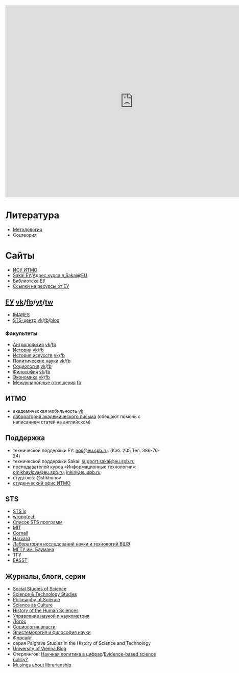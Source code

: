 
<iframe src="https://calendar.google.com/calendar/embed?height=600&amp;wkst=1&amp;bgcolor=%23ffffff&amp;ctz=Europe%2FMoscow&amp;src=djg5bHR1NWFmNjdoNWtlNnVhNWkyZmg5NmtAZ3JvdXAuY2FsZW5kYXIuZ29vZ2xlLmNvbQ&amp;src=ZDhzazVxaWxncTI4NGJub3RvOW1yY3F1YTBAZ3JvdXAuY2FsZW5kYXIuZ29vZ2xlLmNvbQ&amp;color=%237986CB&amp;color=%23616161&amp;showPrint=0&amp;showTabs=1&amp;showCalendars=1&amp;showTz=0&amp;showDate=1&amp;showNav=1&amp;showTitle=0&amp;mode=WEEK" style="border-width:0" width="800" height="600" frameborder="0" scrolling="no"></iframe>

# Литература
- [Методология](https://yadi.sk/d/czQt1OS2AdwBkw)
- Соцтеория

# Сайты
- [ИСУ ИТМО](https://isu.ifmo.ru/)
- [Sakai ЕУ](https://sakai.eu.spb.ru/)/[Адрес курса в Sakai@EU](https://sakai.eu.spb.ru/portal/site/COMP_500_f20)
- [Библиотека ЕУ](http://wlib.eu.spb.ru/)
- [Ссылки на ресурсы от ЕУ](https://eusp.org/library/electronic-resources)

## [ЕУ](https://eusp.org) [vk](https://vk.com/eusporg)/[fb](https://www.facebook.com/eusp.org/)/[yt](https://www.youtube.com/user/EUSPchannel/)/[tw](https://twitter.com/EUSP_1994)

- [IMARES](https://eusp.org/en/international/academics/imares/courses)
- [STS-центр](https://eusp.org/index.php/sts/about) [vk](https://vk.com/stseusp)/[fb](https://www.facebook.com/STSCenterEUSP)/[blog](https://medium.com/stseusp)

### Факультеты
- [Антропология](https://eusp.org/index.php/anthropology/about) [vk](https://vk.com/anthrop)/[fb](https://www.facebook.com/anthropeusp)
- [История](https://eusp.org/index.php/history/about) [vk](https://vk.com/euspb_history)/[fb](https://www.facebook.com/historyeusp)
- [История искусств](https://eusp.org/art-history/about) [vk](https://vk.com/eu_art_history)/[fb](https://www.facebook.com/arthistoryEU)
- [Политические науки](https://eusp.org/political-science/about) [vk](https://vk.com/fpneuspb)/[fb](https://www.facebook.com/FPNeuspb/)
- [Социология](https://eusp.org/sociology/about) [vk](https://vk.com/fsfeuspb)/[fb](https://www.facebook.com/FSFeuspb/)
- [Философия](https://eusp.org/stasis/about) [vk](https://vk.com/stasiscenter)/[fb](https://www.facebook.com/StasisCenter/)
- [Экономика](https://eusp.org/econ/about) [vk](https://vk.com/eusp_econ)/[fb](https://www.facebook.com/econ.eusp)
- [Международные отношения](https://int.eusp.org) [fb](https://www.facebook.com/eusp.international/)

## ИТМО
- академическая мобильность [vk](https://vk.com/itmo_exchange) 
- [лаборатория академического письма](https://awl.itmo.ru/ru/) (обещают помочь с написанием статей на английском)

## Поддержка
- технической поддержки ЕУ: noc@eu.spb.ru. (Каб. 205 Тел. 386-76-24)
- технической поддержки Sakai: support.sakai@eu.spb.ru
- преподавателей курса «Информационные технологии»: omikhaylova@eu.spb.ru, inkin@eu.spb.ru
- студсоюз: @stikhonov
- [студенческий офис ИТМО](https://student.itmo.ru/ru/about_studoffice/)


## STS
- [STS is](https://vk.com/stsis)
- [wrongtech](https://t.me/wrongtech)
- [Список STS программ](http://stsnext20.org/stsworld/sts-programs/)
- [MIT](https://sts-program.mit.edu)
- [Cornell](https://sts.cornell.edu)
- [Harvard](http://sts.hks.harvard.edu/)
- [Лаборатория исследований науки и технологий ВШЭ](https://lsts.hse.ru)
- [МГТУ им. Баумана](https://vk.com/sociology.bmstu)
- [ТГУ](http://stsrussia.ru/program/passport/)
- [EASST](https://easst.net)

## Журналы, блоги, серии
- [Social Studies of Science](https://journals.sagepub.com/home/sss)
- [Science & Technology Studies](https://sciencetechnologystudies.journal.fi)
- [Philosophy of Science](https://journal.philsci.org)
- [Science as Culture](https://www.tandfonline.com/toc/csac20/)
- [History of the Human Sciences](https://journals.sagepub.com/home/hhs)
- [Управление наукой и наукометрия](http://sie-journal.ru/)
- [Логос](http://www.logosjournal.ru)
- [Социология власти](http://www.socofpower.ranepa.ru/ru/)
- [Эпистемология и философия науки](https://journal.iph.ras.ru)
- [Форсайт](https://foresight-journal.hse.ru)
- серия Palgrave Studies in the History of Science and Technology
- [University of Vienna Blog](https://blog.sts.univie.ac.at)
- Стерлингов: [Научная политика в цифрах](http://isterligov.blogspot.com/)/[Evidence-based science policy?](https://t.me/science_policy)
- [Musings about librarianship](http://musingsaboutlibrarianship.blogspot.com/)





